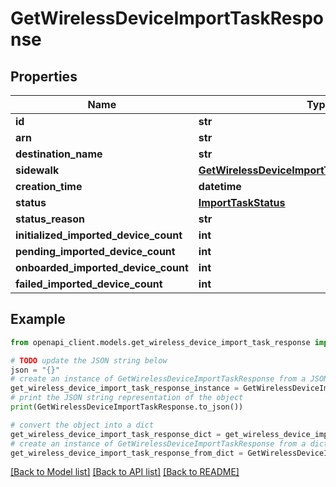 # GetWirelessDeviceImportTaskResponse


## Properties

Name | Type | Description | Notes
------------ | ------------- | ------------- | -------------
**id** | **str** |  | [optional] 
**arn** | **str** |  | [optional] 
**destination_name** | **str** |  | [optional] 
**sidewalk** | [**GetWirelessDeviceImportTaskResponseSidewalk**](GetWirelessDeviceImportTaskResponseSidewalk.md) |  | [optional] 
**creation_time** | **datetime** |  | [optional] 
**status** | [**ImportTaskStatus**](ImportTaskStatus.md) |  | [optional] 
**status_reason** | **str** |  | [optional] 
**initialized_imported_device_count** | **int** |  | [optional] 
**pending_imported_device_count** | **int** |  | [optional] 
**onboarded_imported_device_count** | **int** |  | [optional] 
**failed_imported_device_count** | **int** |  | [optional] 

## Example

```python
from openapi_client.models.get_wireless_device_import_task_response import GetWirelessDeviceImportTaskResponse

# TODO update the JSON string below
json = "{}"
# create an instance of GetWirelessDeviceImportTaskResponse from a JSON string
get_wireless_device_import_task_response_instance = GetWirelessDeviceImportTaskResponse.from_json(json)
# print the JSON string representation of the object
print(GetWirelessDeviceImportTaskResponse.to_json())

# convert the object into a dict
get_wireless_device_import_task_response_dict = get_wireless_device_import_task_response_instance.to_dict()
# create an instance of GetWirelessDeviceImportTaskResponse from a dict
get_wireless_device_import_task_response_from_dict = GetWirelessDeviceImportTaskResponse.from_dict(get_wireless_device_import_task_response_dict)
```
[[Back to Model list]](../README.md#documentation-for-models) [[Back to API list]](../README.md#documentation-for-api-endpoints) [[Back to README]](../README.md)


